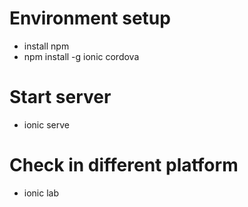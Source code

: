 # Environment setup
- install npm
- npm install -g ionic cordova

# Start server
- ionic serve

# Check in different platform
- ionic lab
